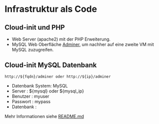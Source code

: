 Infrastruktur als Code
======================

Cloud-init und PHP 
------------------

* Web Server (apache2) mit der PHP Erweiterung.
* MySQL Web Oberfläche [Adminer](https://www.adminer.org/), um nachher auf eine zweite VM mit MySQL zuzugreifen.
    
    
Cloud-init MySQL Datenbank
--------------------------

    http://${fqdn}/adminer oder http://${ip}/adminer

* Datenbank System: MySQL
* Server          : ${mysql} oder ${mysql_ip}
* Benutzer        : myuser
* Passwort        : mypass
* Datenbank       :   

        
Mehr Informationen siehe [README.md](README.md)    
